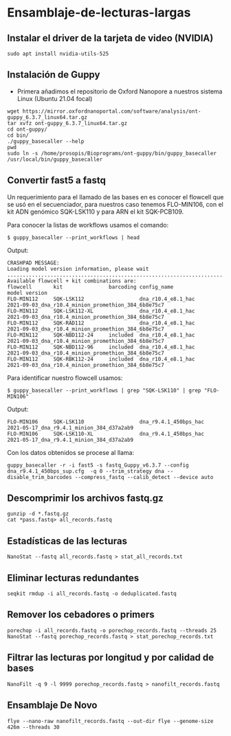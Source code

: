 # Ensamblaje-de-lecturas-largas

## Instalar el driver de la tarjeta de video (NVIDIA)

```
sudo apt install nvidia-utils-525
```

## Instalación de Guppy

* Primera añadimos el repositorio de Oxford Nanopore a nuestros sistema Linux (Ubuntu 21.04 focal)

```
wget https://mirror.oxfordnanoportal.com/software/analysis/ont-guppy_6.3.7_linux64.tar.gz
tar xvfz ont-guppy_6.3.7_linux64.tar.gz 
cd ont-guppy/
cd bin/
./guppy_basecaller --help
pwd
sudo ln -s /home/prosopis/Bioprograms/ont-guppy/bin/guppy_basecaller /usr/local/bin/guppy_basecaller
```

## Convertir fast5 a fastq

Un requerimiento para el llamado de las bases en  es conocer el flowcell que se usó en el secuenciador, para nuestros caso tenemos FLO-MIN106, con el kit ADN genómico SQK-LSK110 y para ARN el kit SQK-PCB109.

Para conocer la listas de workflows usamos el comando:

```
$ guppy_basecaller --print_workflows | head
```

Output:

```
CRASHPAD MESSAGE: 
Loading model version information, please wait ..............................................................................................................
Available flowcell + kit combinations are:
flowcell       kit               barcoding config_name                    model version
FLO-MIN112     SQK-LSK112                  dna_r10.4_e8.1_hac             2021-09-03_dna_r10.4_minion_promethion_384_6b8e75c7
FLO-MIN112     SQK-LSK112-XL               dna_r10.4_e8.1_hac             2021-09-03_dna_r10.4_minion_promethion_384_6b8e75c7
FLO-MIN112     SQK-RAD112                  dna_r10.4_e8.1_hac             2021-09-03_dna_r10.4_minion_promethion_384_6b8e75c7
FLO-MIN112     SQK-NBD112-24     included  dna_r10.4_e8.1_hac             2021-09-03_dna_r10.4_minion_promethion_384_6b8e75c7
FLO-MIN112     SQK-NBD112-96     included  dna_r10.4_e8.1_hac             2021-09-03_dna_r10.4_minion_promethion_384_6b8e75c7
FLO-MIN112     SQK-RBK112-24     included  dna_r10.4_e8.1_hac             2021-09-03_dna_r10.4_minion_promethion_384_6b8e75c7
```
Para identificar nuestro flowcell usamos:

```
$ guppy_basecaller --print_workflows | grep "SQK-LSK110" | grep "FLO-MIN106"
```

Output:

```
FLO-MIN106     SQK-LSK110                  dna_r9.4.1_450bps_hac          2021-05-17_dna_r9.4.1_minion_384_d37a2ab9
FLO-MIN106     SQK-LSK110-XL               dna_r9.4.1_450bps_hac          2021-05-17_dna_r9.4.1_minion_384_d37a2ab9
```

Con los datos obtenidos se procese al llama:

```
guppy_basecaller -r -i fast5 -s fastq_Guppy_v6.3.7 --config dna_r9.4.1_450bps_sup.cfg  -q 0 --trim_strategy dna --disable_trim_barcodes --compress_fastq --calib_detect --device auto
```

## Descomprimir los archivos fastq.gz 

```
gunzip -d *.fastq.gz
cat *pass.fastq> all_records.fastq
```

## Estadísticas de las lecturas

```
NanoStat --fastq all_records.fastq > stat_all_records.txt
```

## Eliminar lecturas redundantes

```
seqkit rmdup -i all_records.fastq -o deduplicated.fastq
```

## Remover los cebadores o primers

```
porechop -i all_records.fastq -o porechop_records.fastq --threads 25
NanoStat --fastq porechop_records.fastq > stat_porechop_records.txt
```

## Filtrar las lecturas por longitud y por calidad de bases

```
NanoFilt -q 9 -l 9999 porechop_records.fastq > nanofilt_records.fastq
```

## Ensamblaje De Novo

```
flye --nano-raw nanofilt_records.fastq --out-dir flye --genome-size 426m --threads 30
```



